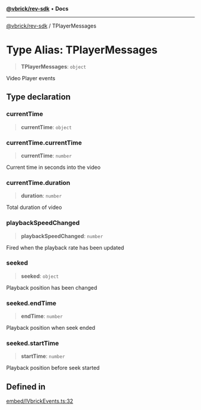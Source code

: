 [**@vbrick/rev-sdk**](../README.md) • **Docs**

***

[@vbrick/rev-sdk](../README.md) / TPlayerMessages

# Type Alias: TPlayerMessages

> **TPlayerMessages**: `object`

Video Player events

## Type declaration

### currentTime

> **currentTime**: `object`

### currentTime.currentTime

> **currentTime**: `number`

Current time in seconds into the video

### currentTime.duration

> **duration**: `number`

Total duration of video

### playbackSpeedChanged

> **playbackSpeedChanged**: `number`

Fired when the playback rate has been updated

### seeked

> **seeked**: `object`

Playback position has been changed

### seeked.endTime

> **endTime**: `number`

Playback position when seek ended

### seeked.startTime

> **startTime**: `number`

Playback position before seek started

## Defined in

[embed/IVbrickEvents.ts:32](https://github.com/vbrick/rev-sdk-js/blob/main/src/embed/IVbrickEvents.ts#L32)
